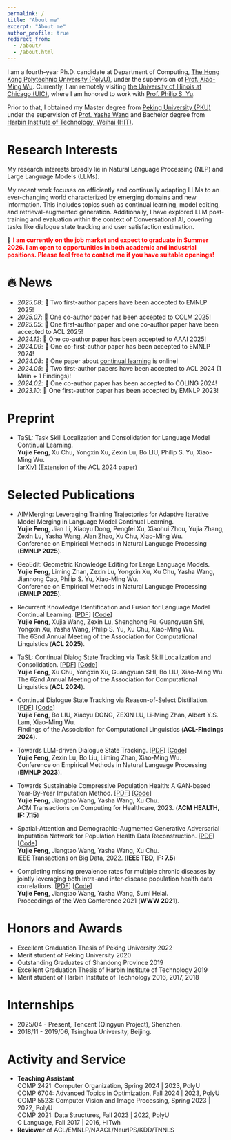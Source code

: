 ```yaml
---
permalink: /
title: "About me"
excerpt: "About me"
author_profile: true
redirect_from: 
  - /about/
  - /about.html
---
```


I am a fourth-year Ph.D. candidate at Department of Computing, [The Hong Kong Polytechnic University (PolyU)](https://www.polyu.edu.hk/), under the supervision of [Prof. Xiao-Ming Wu](https://www4.comp.polyu.edu.hk/~csxmwu/). Currently, I am remotely visiting [the University of Illinois at Chicago (UIC)](https://www.uic.edu/), where I am honored to work with [Prof. Philip S. Yu](https://scholar.google.com/citations?user=D0lL1r0AAAAJ&hl=en).

Prior to that, I obtained my Master degree from [Peking University (PKU)](https://www.pku.edu.cn/) under the supervision of [Prof. Yasha Wang](https://faculty.pku.edu.cn/wangyasha/zh_CN/more/10532/jsjjgd/index.htm) and Bachelor degree from [Harbin Institute of Technology, Weihai (HIT)](https://www.hitwh.edu.cn/).

# Research Interests
My research interests broadly lie in Natural Language Processing (NLP) and Large Language Models (LLMs).  

My recent work focuses on efficiently and continually adapting LLMs to an ever-changing world characterized by emerging domains and new information. This includes topics such as continual learning, model editing, and retrieval-augmented generation. Additionally, I have explored LLM post-training and evaluation within the context of Conversational AI, covering tasks like dialogue state tracking and user satisfaction estimation.  

<!--
I have broad interests in Natural Language Processing (NLP), including dialogue state tracking, user satisfaction estimation, and out-of-distribution detection.

Currently, my focus is on **Large Language Models** and **task skill localization**. This involves detecting or localizing the importance distribution of parameters within Pre-trained Language Models, with the aim of achieving more efficient and effective multi-task learning or continual learning in the field of NLP.

Previously, during my master's studies, I did some research on spatial-temporal data imputation using Generative Adversarial Networks.   

<font color=red>1 paper</font> is accepted by EMNLP 2024!
-->

<!--Previously, during my master's studies, I worked on spatial-temporal data imputation and electronic health record analysis.-->

📢  **<font color=red>I am currently on the job market and expect to graduate in Summer 2026. I am open to opportunities in both academic and industrial positions. Please feel free to contact me if you have suitable openings!</font>**

<!--😊 *I am open to collaborations and discussions. Please feel free to reach out to me if you are interested in my research or any relevant topics.*-->

# 🔥 News
- *2025.08*: 🎉 Two first-author papers have been accepted to EMNLP 2025!
- *2025.07*: 🎉 One co-author paper has been accepted to COLM 2025!
- *2025.05*: 🎉 One first-author paper and one co-author paper have been accepted to ACL 2025!
- *2024.12*: 🎉 One co-author paper has been accepted to AAAI 2025!
- *2024.09*: 🎉 One co-first-author paper has been accepted to EMNLP 2024!
- *2024.08*: 🥳 One paper about [continual learning](https://arxiv.org/abs/2408.05200) is online!
- *2024.05*: 🎉 Two first-author papers have been accepted to ACL 2024 (1 Main + 1 Findings)!
- *2024.02*: 🎉 One co-author paper has been accepted to COLING 2024!
- *2023.10*: 🎉 One first-author paper has been accepted by EMNLP 2023!

# Preprint  
* TaSL: Task Skill Localization and Consolidation for Language Model Continual Learning.    
  **Yujie Feng**, Xu Chu, Yongxin Xu, Zexin Lu, Bo LIU, Philip S. Yu, Xiao-Ming Wu.   
  [[arXiv](https://arxiv.org/abs/2408.05200)] (Extension of the ACL 2024 paper)   
  
<!--
* Diversity-grounded Channel Prototypical Learning for Out-of-Distribution Intent Detection.    
  Bo Liu, Liming Zhan, **Yujie Feng**, Zexin Lu, Chengqiang Xie, Lei Xue, Albert Y.S. Lam, Xiao-Ming Wu.   
  [[arXiv](https://arxiv.org/abs/2409.11114)]   
-->

# Selected Publications
* AIMMerging: Leveraging Training Trajectories for Adaptive Iterative Model Merging in Language Model Continual Learning.    
  **Yujie Feng**, Jian Li, Xiaoyu Dong, Pengfei Xu, Xiaohui Zhou, Yujia Zhang, Zexin Lu, Yasha Wang, Alan Zhao, Xu Chu, Xiao-Ming Wu.   
  Conference on Empirical Methods in Natural Language Processing (**EMNLP 2025**).   

* GeoEdit: Geometric Knowledge Editing for Large Language Models.    
  **Yujie Feng**, Liming Zhan, Zexin Lu, Yongxin Xu, Xu Chu, Yasha Wang, Jiannong Cao, Philip S. Yu, Xiao-Ming Wu.   
  Conference on Empirical Methods in Natural Language Processing (**EMNLP 2025**).   
  
* Recurrent Knowledge Identification and Fusion for Language Model Continual Learning. [[PDF](https://arxiv.org/abs/2502.17510)] [[Code](https://github.com/WoodScene/Recurrent_KIF)]    
  **Yujie Feng**, Xujia Wang, Zexin Lu, Shenghong Fu, Guangyuan Shi, Yongxin Xu, Yasha Wang, Philip S. Yu, Xu Chu, Xiao-Ming Wu.   
  The 63nd Annual Meeting of the Association for Computational Linguistics (**ACL 2025**).
  
* TaSL: Continual Dialog State Tracking via Task Skill Localization and Consolidation. [[PDF](https://aclanthology.org/2024.acl-long.69/)] [[Code](https://github.com/WoodScene/TaSL)]    
  **Yujie Feng**, Xu Chu, Yongxin Xu, Guangyuan SHI, Bo LIU, Xiao-Ming Wu.   
  The 62nd Annual Meeting of the Association for Computational Linguistics (**ACL 2024**).
  
* Continual Dialogue State Tracking via Reason-of-Select Distillation. [[PDF](https://aclanthology.org/2024.findings-acl.422/)] [[Code](https://github.com/WoodScene/RoS)]    
  **Yujie Feng**, Bo LIU, Xiaoyu DONG, ZEXIN LU, Li-Ming Zhan, Albert Y.S. Lam, Xiao-Ming Wu.   
  Findings of the Association for Computational Linguistics (**ACL-Findings 2024**).

* Towards LLM-driven Dialogue State Tracking. [[PDF](https://arxiv.org/pdf/2310.14970.pdf)] [[Code](https://github.com/WoodScene/LDST)]  
  **Yujie Feng**, Zexin Lu, Bo Liu, Liming Zhan, Xiao-Ming Wu.  
  Conference on Empirical Methods in Natural Language Processing (**EMNLP 2023**).  

* Towards Sustainable Compressive Population Health: A GAN-based Year-By-Year Imputation Method. [[PDF](https://dl.acm.org/doi/abs/10.1145/3571159)] [[Code](https://github.com/WoodScene/UAA-GAIN)]  
  **Yujie Feng**, Jiangtao Wang, Yasha Wang, Xu Chu.  
  ACM Transactions on Computing for Healthcare, 2023. (**ACM HEALTH, IF: 7.15**)

* Spatial-Attention and Demographic-Augmented Generative Adversarial Imputation Network for Population Health Data Reconstruction. [[PDF](https://ieeexplore.ieee.org/abstract/document/9976200)] [[Code](https://github.com/WoodScene/SDAGAIN)]  
  **Yujie Feng**, Jiangtao Wang, Yasha Wang, Xu Chu.  
  IEEE Transactions on Big Data, 2022. (**IEEE TBD, IF: 7.5**)  

* Completing missing prevalence rates for multiple chronic diseases by jointly leveraging both intra-and inter-disease population health data correlations. [[PDF](https://dl.acm.org/doi/abs/10.1145/3442381.3449811)] [[Code](https://github.com/WoodScene/Compressive-Population-Health)]  
  **Yujie Feng**, Jiangtao Wang, Yasha Wang, Sumi Helal.  
  Proceedings of the Web Conference 2021 (**WWW 2021**).  


# Honors and Awards
* Excellent Graduation Thesis of Peking University 2022  
* Merit student of Peking University 2020  
* Outstanding Graduates of Shandong Province 2019   
* Excellent Graduation Thesis of Harbin Institute of Technology 2019  
* Merit student of Harbin Institute of Technology 2016, 2017, 2018  


# Internships
* 2025/04 - Present, Tencent (Qingyun Project), Shenzhen.
* 2018/11 - 2019/06, Tsinghua University, Beijing.


# Activity and Service
* **Teaching Assistant**  
  COMP 2421: Computer Organization, Spring 2024 | 2023, PolyU  
  COMP 6704: Advanced Topics in Optimization, Fall 2024 | 2023, PolyU   
  COMP 5523: Computer Vision and Image Processing, Spring 2023 | 2022, PolyU  
  COMP 2021: Data Structures, Fall 2023 | 2022, PolyU     
  C Language, Fall 2017 | 2016, HITwh  
* **Reviewer** of ACL/EMNLP/NAACL/NeurIPS/KDD/TNNLS

<script type='text/javascript' id='clustrmaps' src='//cdn.clustrmaps.com/map_v2.js?cl=080808&w=500&t=n&d=5tx0EW8pZhiEy3KYuV1BAJe55P2ZABjJMLRjJDbC1io&co=ffffff&cmo=3acc3a&cmn=ff5353&ct=808080'></script>
